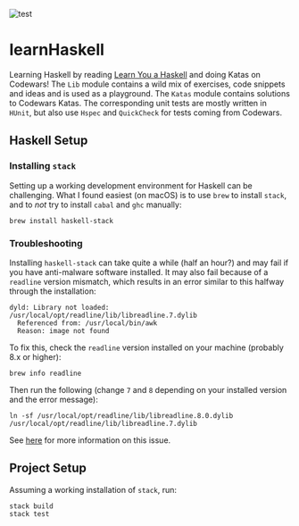 ![test](https://github.com/moritzploss/learnHaskell/workflows/Tests/badge.svg)

# learnHaskell

Learning Haskell by reading [Learn You a Haskell](http://learnyouahaskell.com/) and doing Katas on Codewars!
The `Lib` module contains a wild mix of exercises, code snippets and ideas and is used as a playground. The
`Katas` module contains solutions to Codewars Katas. The corresponding unit tests are mostly written in `HUnit`,
but also use `Hspec` and `QuickCheck` for tests coming from Codewars.

## Haskell Setup

### Installing `stack`

Setting up a working development environment for Haskell can be challenging.
What I found easiest (on macOS) is to use `brew` to install `stack`, and to
*not* try to install `cabal` and `ghc` manually:

    brew install haskell-stack

### Troubleshooting

Installing `haskell-stack` can take quite a while (half an hour?) and may fail
if you have anti-malware software installed. It may also fail because of a
`readline` version mismatch, which results in an error similar to this halfway
through the installation:

    dyld: Library not loaded: /usr/local/opt/readline/lib/libreadline.7.dylib
      Referenced from: /usr/local/bin/awk
      Reason: image not found
      
To fix this, check the `readline` version installed on your machine (probably
8.x or higher):

    brew info readline
    
Then run the following (change `7` and `8` depending on your installed version
and the error message):

    ln -sf /usr/local/opt/readline/lib/libreadline.8.0.dylib /usr/local/opt/readline/lib/libreadline.7.dylib

See [here](https://stackoverflow.com/questions/54776971/homebrew-pyenv-install-error-dyld-library-not-loaded-usr-local-opt-readline-l)
for more information on this issue.

## Project Setup

Assuming a working installation of `stack`, run:

    stack build
    stack test
